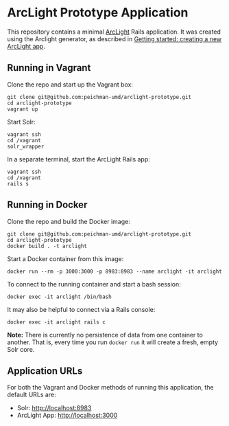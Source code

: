 # ArcLight Prototype Application

This repository contains a minimal [ArcLight](https://github.com/sul-dlss/arclight)
Rails application. It was created using the Arclight generator, as described in
[Getting started: creating a new ArcLight app](https://github.com/sul-dlss/arclight/wiki/Creating,-installing,-and-running-your-ArcLight-application).

## Running in Vagrant

Clone the repo and start up the Vagrant box:

```
git clone git@github.com:peichman-umd/arclight-prototype.git
cd arclight-prototype
vagrant up
```

Start Solr:

```
vagrant ssh
cd /vagrant
solr_wrapper
```

In a separate terminal, start the ArcLight Rails app:

```
vagrant ssh
cd /vagrant
rails s
```

## Running in Docker

Clone the repo and build the Docker image:

```
git clone git@github.com:peichman-umd/arclight-prototype.git
cd arclight-prototype
docker build . -t arclight
```

Start a Docker container from this image:

```
docker run --rm -p 3000:3000 -p 8983:8983 --name arclight -it arclight
```

To connect to the running container and start a bash session:

```
docker exec -it arclight /bin/bash
```

It may also be helpful to connect via a Rails console:

```
docker exec -it arclight rails c
```

**Note:** There is currently no persistence of data from one container to another.
That is, every time you run `docker run` it will create a fresh, empty Solr core.

## Application URLs

For both the Vagrant and Docker methods of running this application, the
default URLs are:

* Solr: <http://localhost:8983>
* ArcLight App: <http://localhost:3000>



